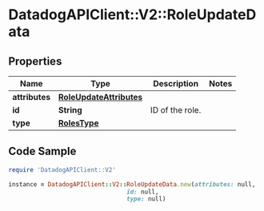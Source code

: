 # DatadogAPIClient::V2::RoleUpdateData

## Properties

Name | Type | Description | Notes
------------ | ------------- | ------------- | -------------
**attributes** | [**RoleUpdateAttributes**](RoleUpdateAttributes.md) |  | 
**id** | **String** | ID of the role. | 
**type** | [**RolesType**](RolesType.md) |  | 

## Code Sample

```ruby
require 'DatadogAPIClient::V2'

instance = DatadogAPIClient::V2::RoleUpdateData.new(attributes: null,
                                 id: null,
                                 type: null)
```


